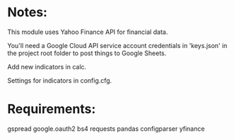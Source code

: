 # Notes:

This module uses Yahoo Finance API for financial data.

You'll need a Google Cloud API service account credentials in 
'keys.json' in the project root folder to post things to Google Sheets. 

Add new indicators in calc.

Settings for indicators in config.cfg.

# Requirements:

gspread
google.oauth2
bs4
requests
pandas
configparser
yfinance
